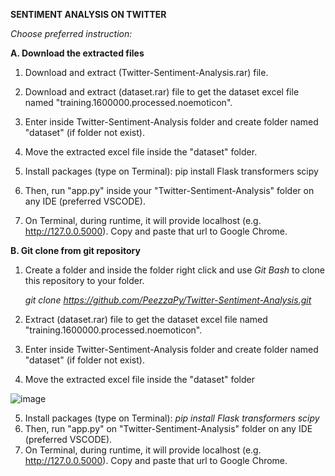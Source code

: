 **SENTIMENT ANALYSIS ON TWITTER**

*Choose preferred instruction:*

**A. Download the extracted files**
   1. Download and extract (Twitter-Sentiment-Analysis.rar) file.

   2. Download and extract (dataset.rar) file to get the dataset excel file named "training.1600000.processed.noemoticon".

   3. Enter inside Twitter-Sentiment-Analysis folder and create folder named "dataset" (if folder not exist).

   4. Move the extracted excel file inside the "dataset" folder.
 
   5. Install packages (type on Terminal): pip install Flask transformers scipy

   6. Then, run "app.py" inside your "Twitter-Sentiment-Analysis" folder on any IDE (preferred VSCODE).

   7. On Terminal, during runtime, it will provide localhost (e.g. http://127.0.0.5000). Copy and paste that url to Google Chrome.




**B. Git clone from git repository**
1. Create a folder and inside the folder right click and use _Git Bash_ to clone this repository to your folder.
  
   *git clone https://github.com/PeezzaPy/Twitter-Sentiment-Analysis.git*

2. Extract (dataset.rar) file to get the dataset excel file named "training.1600000.processed.noemoticon".
3. Enter inside Twitter-Sentiment-Analysis folder and create folder named "dataset" (if folder not exist).
4. Move the extracted excel file inside the "dataset" folder

![image](https://github.com/PeezzaPy/Twitter-Sentiment-Analysis/assets/66209956/44ad6197-edfd-4ab8-b54e-b3bcbc3c7c34)

5. Install packages (type on Terminal):
   *pip install Flask transformers scipy*
6. Then, run "app.py" on "Twitter-Sentiment-Analysis" folder on any IDE (preferred VSCODE).
7. On Terminal, during runtime, it will provide localhost (e.g. http://127.0.0.5000). Copy and paste that url to Google Chrome.
